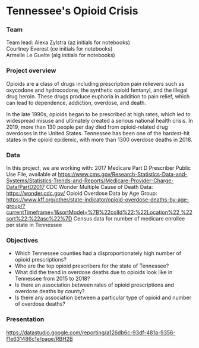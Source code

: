 # Tennessee's Opioid Crisis

### Team
Team lead: Alexa Zylstra (az initials for notebooks) <br />
Courtney Everest (ce initials for notebooks) <br />
Armelle Le Guelte (alg initials for notebooks)

### Project overview
Opioids are a class of drugs including prescription pain relievers such as oxycodone and hydrocodone, the synthetic opioid fentanyl, and the illegal drug heroin. These drugs produce euphoria in addition to pain relief, which can lead to dependence, addiction, overdose, and death.

In the late 1990s, opioids began to be prescribed at high rates, which led to widespread misuse and ultimately created a serious national health crisis. In 2019, more than 130 people per day died from opioid-related drug overdoses in the United States. Tennessee has been one of the hardest-hit states in the opioid epidemic, with more than 1300 overdose deaths in 2018.

### Data
In this project, we are working with:
2017 Medicare Part D Prescriber Public Use File, available at https://www.cms.gov/Research-Statistics-Data-and-Systems/Statistics-Trends-and-Reports/Medicare-Provider-Charge-Data/PartD2017
CDC Wonder Multiple Cause of Death Data: https://wonder.cdc.gov/
Opioid Overdose Data by Age Group: https://www.kff.org/other/state-indicator/opioid-overdose-deaths-by-age-group/?currentTimeframe=1&sortModel=%7B%22colId%22:%22Location%22,%22sort%22:%22asc%22%7D
Census data for number of medicare enrollee per state in Tennessee

### Objectives
* Which Tennessee counties had a disproportionately high number of opioid prescriptions?
* Who are the top opioid prescribers for the state of Tennessee?
* What did the trend in overdose deaths due to opioids look like in Tennessee from 2015 to 2018?
* Is there an association between rates of opioid prescriptions and overdose deaths by county?
* Is there any association between a particular type of opioid and number of overdose deaths?

### Presentation
https://datastudio.google.com/reporting/a126db6c-93df-481a-9356-f1e631486c1e/page/RBH2B
